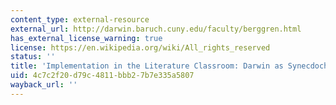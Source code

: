 ```yaml
---
content_type: external-resource
external_url: http://darwin.baruch.cuny.edu/faculty/berggren.html
has_external_license_warning: true
license: https://en.wikipedia.org/wiki/All_rights_reserved
status: ''
title: 'Implementation in the Literature Classroom: Darwin as Synecdoche'
uid: 4c7c2f20-d79c-4811-bbb2-7b7e335a5807
wayback_url: ''
---
```

